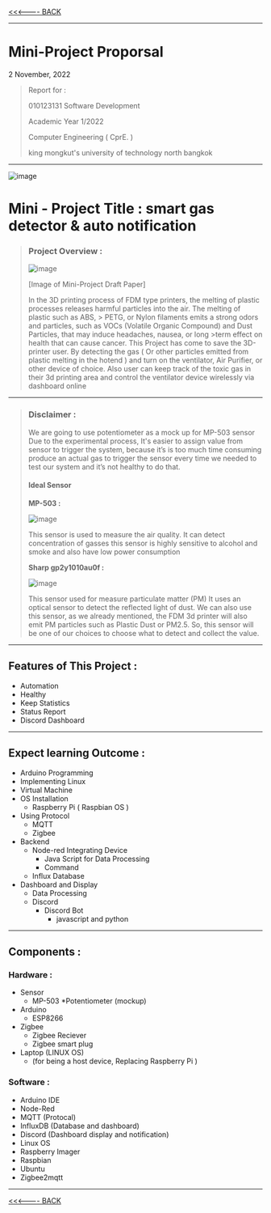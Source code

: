
[<<<---- BACK](./)

* * *

# Mini-Project Proporsal
2 November, 2022

> Report for : 
> 
> 010123131 Software Development 
> 
> Academic Year 1/2022
> 
> Computer Engineering ( CprE. )
> 
> king mongkut's university of technology north bangkok

* * *

![image](https://user-images.githubusercontent.com/109336369/199889985-6cc19047-d32a-4fd4-94b1-db6b326266e8.png)

# Mini - Project Title : smart gas detector & auto notification

> ### Project Overview :
>
> ![image](https://user-images.githubusercontent.com/109336369/199888785-1d5f8741-548b-471a-bd20-dd1109e41703.png)
>
> [Image of Mini-Project Draft Paper]
>
>	In the 3D printing process of FDM type printers, the melting of plastic processes releases harmful particles into the air. The melting of plastic such as ABS, > PETG, or Nylon filaments emits a strong odors and particles, such as VOCs (Volatile Organic Compound) and Dust Particles, that may induce headaches, nausea, or long >term effect on health that can cause cancer.
>	This Project has come to save the 3D-printer user. By detecting the gas ( Or other particles emitted from plastic melting in the hotend ) and turn on the 
> ventilator, Air Purifier, or other device of choice. Also user can keep track of the toxic gas in their 3d printing area and control the ventilator device 
> wirelessly via dashboard online

* * *

> ### Disclaimer :
> We are going to use potentiometer as a mock up for MP-503 sensor Due to the experimental process, It's easier to assign value from sensor to trigger the system,
>  because it’s is too much time consuming produce an actual gas to trigger the sensor every time we needed to test our system and it’s not healthy to do that.
> 
> #### Ideal Sensor
> **MP-503 :**
> 
> ![image](https://user-images.githubusercontent.com/109336369/199888421-17f65038-c042-42e4-9ba1-4f144880dec6.png)
> 
> This sensor is used to measure the air quality.
> It can detect concentration of gasses
> this sensor is highly sensitive to alcohol and smoke
> and also have low power consumption 
>
> **Sharp gp2y1010au0f :**
> 
> ![image](https://user-images.githubusercontent.com/109336369/199888446-4e88b0a6-f908-4073-83c2-183174e54cfe.png)
> 
> This sensor used for measure particulate matter (PM)
> It uses an optical sensor to detect the reflected light of dust.
> We can also use this sensor, as we already mentioned, the FDM 3d printer will also emit PM particles such as Plastic Dust or PM2.5. So,  this sensor will be one of  our choices to choose what to detect and collect the value.

* * *
 
## Features of This Project :
- Automation
- Healthy
- Keep Statistics
- Status Report
- Discord Dashboard

* * *

## Expect learning Outcome :
* Arduino Programming
* Implementing Linux
* Virtual Machine
* OS Installation
	* Raspberry Pi ( Raspbian OS )
* Using Protocol
	* MQTT 
	* Zigbee
* Backend
	* Node-red Integrating Device
		* Java Script for Data Processing
		* Command
	* Influx Database
* Dashboard and Display
	* Data Processing
	* Discord
		* Discord Bot
			* javascript and python

* * *

## Components :
### Hardware :
* Sensor 
	* MP-503
		*Potentiometer (mockup)
* Arduino
	* ESP8266
* Zigbee 
	* Zigbee Reciever
	* Zigbee smart plug
* Laptop (LINUX OS) 
	* (for being a host device, Replacing Raspberry Pi )


### Software :
* Arduino IDE
* Node-Red
* MQTT (Protocal)
* InfluxDB (Database and dashboard)
* Discord (Dashboard display and notification)
* Linux OS
* Raspberry Imager
* Raspbian
* Ubuntu
* Zigbee2mqtt

* * *

[<<<---- BACK](./)
